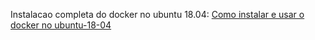 Instalacao completa do docker no ubuntu 18.04: [Como instalar e usar o docker no ubuntu-18-04](https://www.digitalocean.com/community/tutorials/como-instalar-e-usar-o-docker-no-ubuntu-18-04-pt)
